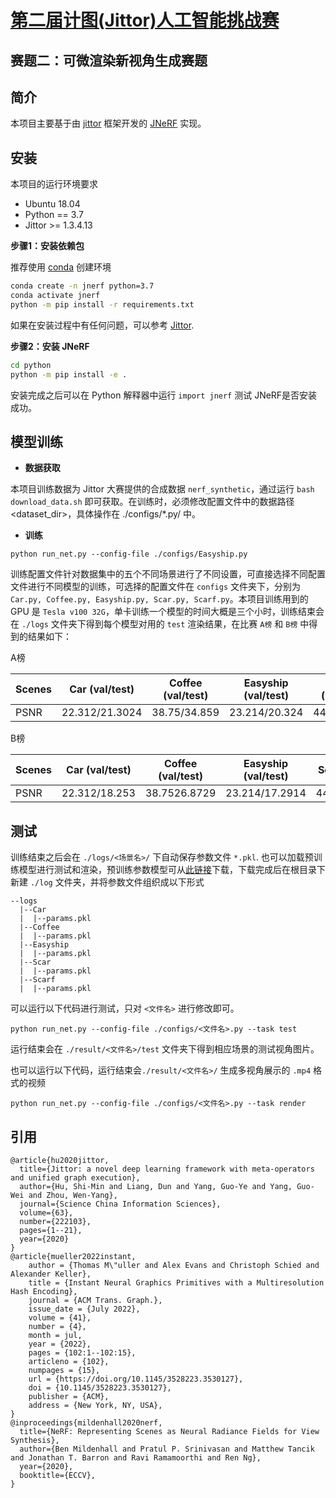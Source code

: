 # [第二届计图(Jittor)人工智能挑战赛](https://www.educoder.net/competitions/index/Jittor-3)
## 赛题二：可微渲染新视角生成赛题

## 简介
本项目主要基于由 [jittor](https://github.com/Jittor/jittor) 框架开发的 [JNeRF](https://github.com/Jittor/JNeRF) 实现。

## 安装
本项目的运行环境要求
* Ubuntu 18.04
* Python == 3.7
* Jittor >= 1.3.4.13

**步骤1：安装依赖包**

推荐使用 [conda](https://www.anaconda.com/) 创建环境
```sh
conda create -n jnerf python=3.7
conda activate jnerf
python -m pip install -r requirements.txt
```
如果在安装过程中有任何问题，可以参考 [Jittor](https://github.com/Jittor/jittor).

**步骤2：安装 JNeRF**
```sh
cd python
python -m pip install -e .
```
安装完成之后可以在 Python 解释器中运行 `import jnerf` 测试 JNeRF是否安装成功。

## 模型训练
* **数据获取**

本项目训练数据为 Jittor 大赛提供的合成数据 `nerf_synthetic`，通过运行 `bash download_data.sh` 即可获取。在训练时，必须修改配置文件中的数据路径<dataset_dir>，具体操作在 ./configs/*.py/ 中。

* **训练**
```
python run_net.py --config-file ./configs/Easyship.py 
```
训练配置文件针对数据集中的五个不同场景进行了不同设置，可直接选择不同配置文件进行不同模型的训练，可选择的配置文件在 `configs` 文件夹下，分别为 `Car.py, Coffee.py, Easyship.py, Scar.py, Scarf.py`。本项目训练用到的 GPU 是 `Tesla v100 32G`，单卡训练一个模型的时间大概是三个小时，训练结束会在 `./logs` 文件夹下得到每个模型对用的 `test` 渲染结果，在比赛 `A榜` 和 `B榜` 中得到的结果如下：

A榜

|Scenes| Car (val/test) | Coffee (val/test) | Easyship (val/test) | Scar (val/test) | Scarf (val/test) | Total (test) |  
|----|----|----|----|----|----|----|
|PSNR|22.312/21.3024|38.75/34.859|23.214/20.324|44.82/40.28|30.51/30.9644|152.326|

B榜

|Scenes| Car (val/test) | Coffee (val/test) | Easyship (val/test) | Scar (val/test) | Scarf (val/test) | Total (test) |  
|----|----|----|----|----|----|----|
|PSNR|22.312/18.253|38.7526.8729|23.214/17.2914|44.82/28.7102|30.51/28.0804|119.2079|

## 测试

训练结束之后会在 `./logs/<场景名>/` 下自动保存参数文件 `*.pkl`. 也可以加载预训练模型进行测试和渲染，预训练参数模型可从[此链接](https://www.aliyundrive.com/s/gDkZVdpwum5)下载，下载完成后在根目录下新建 `./log` 
文件夹，并将参数文件组织成以下形式

```
--logs
  |--Car
  |  |--params.pkl
  |--Coffee
  |  |--params.pkl
  |--Easyship
  |  |--params.pkl
  |--Scar
  |  |--params.pkl
  |--Scarf
  |  |--params.pkl
```

可以运行以下代码进行测试，只对 `<文件名>` 进行修改即可。
```
python run_net.py --config-file ./configs/<文件名>.py --task test
```

运行结束会在 `./result/<文件名>/test` 文件夹下得到相应场景的测试视角图片。

也可以运行以下代码，运行结束会`./result/<文件名>/` 生成多视角展示的 `.mp4` 格式的视频
```
python run_net.py --config-file ./configs/<文件名>.py --task render
```

## 引用


```
@article{hu2020jittor,
  title={Jittor: a novel deep learning framework with meta-operators and unified graph execution},
  author={Hu, Shi-Min and Liang, Dun and Yang, Guo-Ye and Yang, Guo-Wei and Zhou, Wen-Yang},
  journal={Science China Information Sciences},
  volume={63},
  number={222103},
  pages={1--21},
  year={2020}
}
@article{mueller2022instant,
    author = {Thomas M\"uller and Alex Evans and Christoph Schied and Alexander Keller},
    title = {Instant Neural Graphics Primitives with a Multiresolution Hash Encoding},
    journal = {ACM Trans. Graph.},
    issue_date = {July 2022},
    volume = {41},
    number = {4},
    month = jul,
    year = {2022},
    pages = {102:1--102:15},
    articleno = {102},
    numpages = {15},
    url = {https://doi.org/10.1145/3528223.3530127},
    doi = {10.1145/3528223.3530127},
    publisher = {ACM},
    address = {New York, NY, USA},
}
@inproceedings{mildenhall2020nerf,
  title={NeRF: Representing Scenes as Neural Radiance Fields for View Synthesis},
  author={Ben Mildenhall and Pratul P. Srinivasan and Matthew Tancik and Jonathan T. Barron and Ravi Ramamoorthi and Ren Ng},
  year={2020},
  booktitle={ECCV},
}
